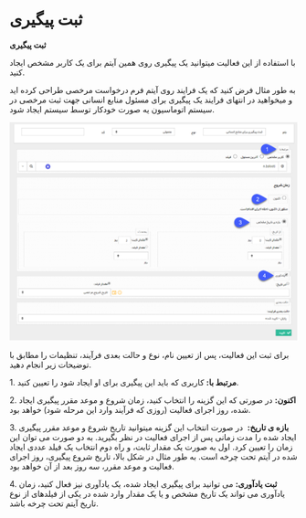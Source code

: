 # ثبت پیگیری    

**ثبت پیگیری**

با استفاده از این فعالیت میتوانید یک پیگیری روی همین آیتم برای یک کاربر مشخص ایجاد کنید.

به طور مثال فرض کنید که یک فرایند روی آیتم فرم درخواست مرخصی طراحی کرده اید و میخواهید در انتهای فرایند یک پیگیری برای مسئول منابع انسانی جهت ثبت مرخصی در سیستم اتوماسیون یه صورت خودکار توسط سیستم ایجاد شود.

![](Setfollowup/Setfollowup.png) 

برای ثبت این فعالیت، پس از تعیین نام، نوع و حالت بعدی فرآیند، تنظیمات را مطابق با توضیحات زیر انجام دهید.

1\. **مرتبط با:** کاربری که باید این پیگیری برای او ایجاد شود را تعیین کنید.

2\. **اکنون:** در صورتی که این گزینه را انتخاب کنید، زمان شروع و موعد مقرر پیگیری ایجاد شده، روز اجرای فعالیت (روزی که فرآیند وارد این مرحله شود) خواهد بود.

3\. **بازه ی تاریخ:**  در صورت انتخاب این گزینه میتوانید تاریخ شروع و موعد مقرر پیگیری ایجاد شده را مدت زمانی پس از اجرای فعالیت در نظر بگیرید. به دو صورت می توان این زمان را تعیین کرد. اول به صورت یک مقدار ثابت، و راه دوم انتخاب یک فیلد عددی ایجاد شده در آیتم تحت چرخه است. به طور مثال در شکل بالا، تاریخ شروع پیگیری، روز اجرای فعالیت و موعد مقرر، سه روز بعد از آن خواهد بود.

4\. **ثبت یادآوری:** می توانید برای پیگیری ایجاد شده، یک یادآوری نیز فعال کنید، زمان یادآوری می تواند یک تاریخ مشخص و یا یک مقدار وارد شده در یکی از فیلدهای از نوع تاریخ آیتم تحت چرخه باشد.